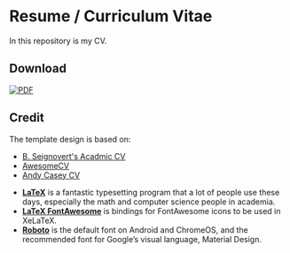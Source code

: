 Resume / Curriculum Vitae
==========================

In this repository is my CV. 

Download
--------

[![PDF](https://img.shields.io/badge/-PDF-orange.svg?logo=data%3Aimage%2Fpng%3Bbase64%2CiVBORw0KGgoAAAANSUhEUgAAAA4AAAAOCAMAAAAolt3jAAAAM1BMVEUAAAD%2F%2F%2F%2F%2F%2F%2F%2F%2F%2F%2F%2F%2F%2F%2F%2F%2F%2F%2F%2F%2F%2F%2F%2F%2F%2F%2F%2F%2F%2F%2F%2F%2F%2F%2F%2F%2F%2F%2F%2F%2F%2F%2F%2F%2F%2F%2F%2F%2F%2F%2F%2F%2F%2F%2F%2F%2F%2F%2F%2F%2F%2F%2F%2B3leKCAAAAEHRSTlMANjxBWWJtgKSl4eLy9fz9qpcRhAAAAEpJREFUeNqNzEsOgCAQBFFQYPAHdf%2FTOkPGBBMX1u4lnQ5fFSgTBeQnD0a7czlN1xomu9yPUoOeY8wdWrJTda0qEKW3aWJjb4zf3XKSBKbPN4tKAAAAAElFTkSuQmCC)][download]

[download]: https://github.com/shanto268/cv/cv.pdf

Credit
-------
The template design is based on:
  - [B. Seignovert's Acadmic CV](https://github.com/seignovert/cv)
  - [AwesomeCV](https://github.com/posquit0/Awesome-CV)
  - [Andy Casey CV](https://github.com/andycasey/cv)

* [**LaTeX**](http://www.latex-project.org) is a fantastic typesetting program that a lot of people use these days, especially the math and computer science people in academia.
* [**LaTeX FontAwesome**](https://github.com/furl/latex-fontawesome) is bindings for FontAwesome icons to be used in XeLaTeX.
* [**Roboto**](https://github.com/google/roboto) is the default font on Android and ChromeOS, and the recommended font for Google’s visual language, Material Design.
